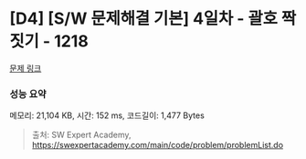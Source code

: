 # [D4] [S/W 문제해결 기본] 4일차 - 괄호 짝짓기 - 1218 

[문제 링크](https://swexpertacademy.com/main/code/problem/problemDetail.do?contestProbId=AV14eWb6AAkCFAYD) 

### 성능 요약

메모리: 21,104 KB, 시간: 152 ms, 코드길이: 1,477 Bytes



> 출처: SW Expert Academy, https://swexpertacademy.com/main/code/problem/problemList.do
